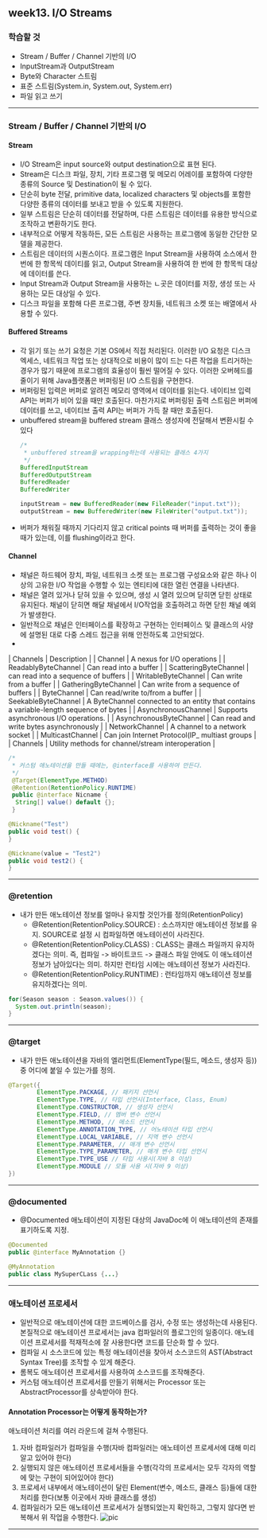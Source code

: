


## week13. I/O Streams

### 학습할 것
- Stream / Buffer / Channel 기반의 I/O
- InputStream과 OutputStream
- Byte와 Character 스트림
- 표준 스트림(System.in, System.out, System.err)
- 파일 읽고 쓰기

***

### Stream / Buffer / Channel 기반의 I/O

#### Stream
- I/O Stream은 input source와 output destination으로 표현 된다.
- Stream은 디스크 파일, 장치, 기타 프로그램 및 메모리 어레이를 포함하여 다양한 종류의 Source 및 Destination이 될 수 있다.
- 단순히 byte 전달, primitive data, localized characters 및 objects를 포함한 다양한 종류의 데이터를 보내고 받을 수 있도록 지원한다.
- 일부 스트림은 단순히 데이터를 전달하며, 다른 스트림은 데이터를 유용한 방식으로 조작하고 변환하기도 한다.
- 내부적으로 어떻게 작동하든, 모든 스트림은 사용하는 프로그램에 동일한 간단한 모델을 제공한다.
- 스트림은 데이터의 시퀀스이다. 프로그램은 Input Stream을 사용하여 소스에서 한 번에 한 항목씩 데이티를 읽고, Output Stream을 사용하여 한 번에 한 항목씩 대상에 데이터를 쓴다.
- Input Stream과 Output Stream을 사용하는 ㄴ곳은 데이터를 저장, 생성 또는 사용하는 모든 대상일 수 있다.
- 디스크 파일을 포함해 다른 프로그램, 주변 장치들, 네트워크 소켓 또는 배열에서 사용할 수 있다.

#### Buffered Streams
- 각 읽기 또는 쓰기 요청은 기본 OS에서 직접 처리된다. 이러한 I/O 요청은 디스크 엑세스, 네트워크 작업 또는 상대적으로 비용이 많이 드는 다른 작업을 트리거하는 경우가 많기 때문에 프로그램의 효율성이 훨씬 떨어질 수 있다. 이러한 오버헤드를 줄이기 위해 Java플랫폼은 버퍼링된 I/O 스트림을 구현한다.
- 버퍼링된 입력은 버퍼로 알려진 메모리 영역에서 데이터를 읽는다. 네이티브 입력 API는 버퍼가 비어 있을 때만 호출된다. 마찬가지로 버퍼링된 출력 스트림은 버퍼에 데이터를 쓰고, 네이티브 출력 API는 버퍼가 가득 찰 때만 호출된다.
- unbuffered stream을 buffered stream 클래스 생성자에 전달해서 변환시킬 수 있다
  ```java
  /*
   * unbuffered stream을 wrapping하는데 사용되는 클래스 4가지
   */
  BufferedInputStream
  BufferedOutputStream
  BufferedReader
  BufferedWriter
  ```
  ```java
  inputStream = new BufferedReader(new FileReader("input.txt"));
  outputStream = new BufferedWriter(new FileWriter("output.txt"));
  ```
- 버퍼가 채워질 때까지 기다리지 않고 critical points 때 버퍼를 출력하는 것이 좋을때가 있는데, 이를 flushing이라고 한다.

#### Channel
- 채널은 하드웨어 장치, 파일, 네트워크 소켓 또는 프로그램 구성요소와 같은 하나 이상의 고유한 I/O 작업을 수행할 수 있는 엔티티에 대한 열린 연결을 나타낸다.
- 채널은 열려 있거나 닫혀 있을 수 있으며, 생성 시 열려 있으며 닫히면 닫힌 상태로 유지된다. 채널이 닫히면 해달 채널에서 I/O작업을 호출하려고 하면 닫힌 채널 예외가 발생한다.
- 일반적으로 채널은 인터페이스를 확장하고 구현하는 인터페이스 및 클래스의 사양에 설명된 대로 다중 스레드 접근을 위해 안전하도록 고안되었다.
-
| Channels | Description |
| Channel | A nexus for I/O operations |
| ReadablyByteChannel | Can read into a buffer |
| ScatteringByteChannel | can read into a sequence of buffers |
| WritableByteChannel | Can write from a buffer |
| GatheringByteChannel | Can write from a sequence of buffers |
| ByteChannel | Can read/write to/from a buffer |
| SeekableByteChannel | A ByteChannel connected to an entity that contains a variable-length sequence of bytes |
| AsynchronousChannel | Supports asynchronous I/O operations. |
| AsynchronousByteChannel | Can read and write bytes asynchronously |
| NetworkChannel | A channel to a network socket |
| MulticastChannel | Can join Internet Protocol(IP_ multiast groups |
| Channels | Utility methods for channel/stream interoperation |
```java
/*
 * 커스텀 애노테이션을 만들 때에는, @interface를 사용하여 만든다.
 */
 @Target(ElementType.METHOD)
 @Retention(RetentionPolicy.RUNTIME)
 public @interface Nicname {
  String[] value() default {};
 }
```
```java
@Nickname("Test")
public void test() {
}

@Nickname(value = "Test2")
public void test2() {
}
```

***

### @retention
- 내가 만든 애노테이션 정보를 얼마나 유지할 것인가를 정의(RetentionPolicy)
  - @Retention(RetentionPolicy.SOURCE) : 소스까지만 애노테이션 정보를 유지. SOURCE로 설정 시 컴파일하면 애노테이션이 사라진다.
  - @Retention(RetentionPolicy.CLASS) : CLASS는 클래스 파일까지 유지하겠다는 의미. 즉, 컴파일 -> 바이트코드 -> 클래스 파일 안에도 이 애노테이션 정보가 남아있다는 의미. 하지만 런타임 시에는 애노테이션 정보가 사라진다.
  - @Retention(RetentionPolicy.RUNTIME) : 런타임까지 애노테이션 정보를 유지하겠다는 의미.

```java
for(Season season : Season.values()) {
  System.out.println(season);
}
```

***

### @target
- 내가 만든 애노테이션을 자바의 엘리먼트(ElementType(필드, 메소드, 생성자 등)) 중 어디에 붙일 수 있는가를 정의.
```java
@Target({
        ElementType.PACKAGE, // 패키지 선언시
        ElementType.TYPE, // 타입 선언시(Interface, Class, Enum)
        ElementType.CONSTRUCTOR, // 생성자 선언시
        ElementType.FIELD, // 멤버 변수 선언시
        ElementType.METHOD, // 메소드 선언시
        ElementType.ANNOTATION_TYPE, // 어노테이션 타입 선언시
        ElementType.LOCAL_VARIABLE, // 지역 변수 선언시
        ElementType.PARAMETER, // 매개 변수 선언시
        ElementType.TYPE_PARAMETER, // 매개 변수 타입 선언시
        ElementType.TYPE_USE // 타입 사용시(자바 8 이상)
        ElementType.MODULE // 모듈 사용 시(자바 9 이상)
})
```

***

### @documented
- @Documented 애노테이션이 지정된 대상의 JavaDoc에 이 애노테이션의 존재를 표기하도록 지정.
```java
@Documented
public @interface MyAnnotation {}
```
```java
@MyAnnotation
public class MySuperCLass {...}
```

***

### 애노테이션 프로세서
- 일반적으로 애노테이션에 대한 코드베이스를 검사, 수정 또는 생성하는데 사용된다. 본질적으로 애노테이션 프로세서는 java 컴파일러의 플로그인의 일종이다. 애노테이션 프로세서를 적재적소에 잘 사용한다면 코드를 단순화 할 수 있다.
- 컴파일 시 소스코드에 있는 특정 애노테이션을 찾아서 소스코드의 AST(Abstract Syntax Tree)를 조작할 수 있게 해준다.
- 롬복도 애노테이션 프로세서를 사용하여 소스코드를 조작해준다.
- 커스텀 애노테이션 프로세서를 만들기 위해서는 Processor 또는 AbstractProcessor를 상속받아야 한다.

#### Annotation Processor는 어떻게 동작하는가?
애노테이션 처리를 여러 라운드에 걸쳐 수행된다.
1. 자바 컴파일러가 컴파일을 수행(자바 컴파일러는 애노테이션 프로세서에 대해 미리 알고 있어야 한다)
2. 실행되지 않은 애노테이션 프로세서들을 수행(각각의 프로세서는 모두 각자의 역할에 맞는 구현이 되어있어야 한다)
3. 프로세서 내부에서 애노테이션이 달린 Element(변수, 메소드, 클래스 등)들에 대한 처리를 한다(보통 이곳에서 자바 클래스를 생성)
4. 컴파일러가 모든 애노테이션 프로세서가 실행되었는지 확인하고, 그렇지 않다면 반복해서 위 작업을 수행한다.
![pic](https://user-images.githubusercontent.com/26809312/108018483-347eeb80-705b-11eb-89ed-2c716b6583c8.png)

***
